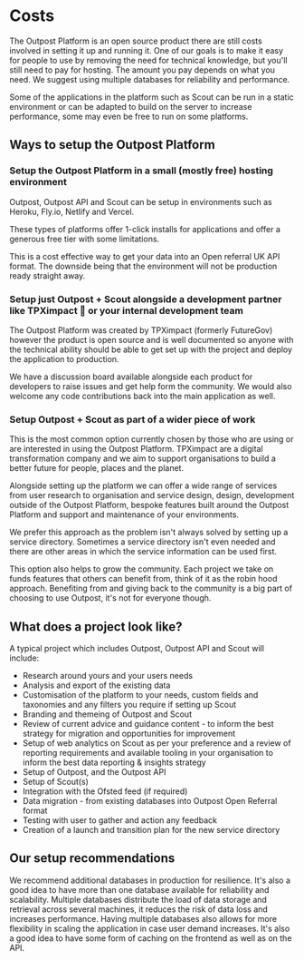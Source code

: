 # Costs

The Outpost Platform is an open source product there are still costs involved in setting it up and running it. One of our goals is to make it easy for people to use by removing the need for technical knowledge, but you'll still need to pay for hosting. The amount you pay depends on what you need. We suggest using multiple databases for reliability and performance.

Some of the applications in the platform such as Scout can be run in a static environment or can be adapted to build on the server to increase performance, some may even be free to run on some platforms.

## Ways to setup the Outpost Platform

### Setup the Outpost Platform in a small (mostly free) hosting environment

Outpost, Outpost API and Scout can be setup in environments such as Heroku, Fly.io, Netlify and Vercel.

These types of platforms offer 1-click installs for applications and offer a generous free tier with some limitations.

This is a cost effective way to get your data into an Open referral UK API format. The downside being that the environment will not be production ready straight away.

### Setup just Outpost + Scout alongside a development partner like TPXimpact 👋 or your internal development team

The Outpost Platform was created by TPXimpact (formerly FutureGov) however the product is open source and is well documented so anyone with the technical ability should be able to get set up with the project and deploy the application to production.

We have a discussion board available alongside each product for developers to raise issues and get help form the community. We would also welcome any code contributions back into the main application as well.

### Setup Outpost + Scout as part of a wider piece of work

This is the most common option currently chosen by those who are using or are interested in using the Outpost Platform. TPXimpact are a digital transformation company and we aim to support organisations to build a better future for people, places and the planet.

Alongside setting up the platform we can offer a wide range of services from user research to organisation and service design, design, development outside of the Outpost Platform, bespoke features built around the Outpost Platform and support and maintenance of your environments.

We prefer this approach as the problem isn't always solved by setting up a service directory. Sometimes a service directory isn't even needed and there are other areas in which the service information can be used first.

This option also helps to grow the community. Each project we take on funds features that others can benefit from, think of it as the robin hood approach. Benefiting from and giving back to the community is a big part of choosing to use Outpost, it's not for everyone though.

## What does a project look like?

A typical project which includes Outpost, Outpost API and Scout will include:

- Research around yours and your users needs
- Analysis and export of the existing data
- Customisation of the platform to your needs, custom fields and taxonomies and any filters you require if setting up Scout
- Branding and themeing of Outpost and Scout
- Review of current advice and guidance content - to inform the best strategy for migration and opportunities for improvement
- Setup of web analytics on Scout as per your preference and a review of reporting requirements and available tooling in your organisation to inform the best data reporting & insights strategy
- Setup of Outpost, and the Outpost API
- Setup of Scout(s)
- Integration with the Ofsted feed (if required)
- Data migration - from existing databases into Outpost Open Referral format
- Testing with user to gather and action any feedback
- Creation of a launch and transition plan for the new service directory

## Our setup recommendations

We recommend additional databases in production for resilience. It's also a good idea to have more than one database available for reliability and scalability. Multiple databases distribute the load of data storage and retrieval across several machines, it reduces the risk of data loss and increases performance. Having multiple databases also allows for more flexibility in scaling the application in case user demand increases. It's also a good idea to have some form of caching on the frontend as well as on the API.
